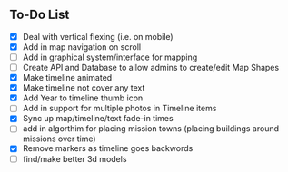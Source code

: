 ## To-Do List
- [X] Deal with vertical flexing (i.e. on mobile)
- [X] Add in map navigation on scroll
- [ ] Add in graphical system/interface for mapping
- [ ] Create API and Database to allow admins to create/edit Map Shapes
- [X] Make timeline animated
- [X] Make timeline not cover any text
- [X] Add Year to timeline thumb icon
- [ ] Add in support for multiple photos in Timeline items
- [X] Sync up map/timeline/text fade-in times
- [ ] add in algorthim for placing mission towns (placing buildings around missions over time)
- [X] Remove markers as timeline goes backwords
- [ ] find/make better 3d models
